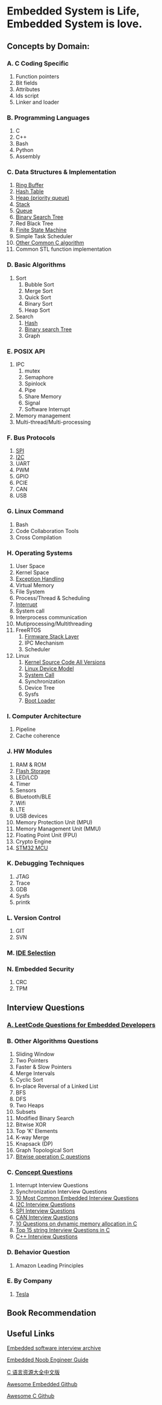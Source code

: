 # Embedded System is Life, Embedded System is love.


## Concepts by Domain:

### A. C Coding Specific
1.  Function pointers
2.  Bit fields
3.  Attributes
4.  lds script
5.  Linker and loader 

### B. Programming Languages
1. C
2. C++
3. Bash
4. Python
5. Assembly

### C. Data Structures & Implementation
1. [Ring Buffer](./Data_Struct_Implementation/circularRingBuffer/README.md)
2. [Hash Table](./Data_Struct_Implementation/hashTable/README.md)
3. [Heap (priority queue)](./Data_Struct_Implementation/binaryHeap/README.md)
4. [Stack](./Data_Struct_Implementation/stack/README.md)
5. [Queue](./Data_Struct_Implementation/queue/README.md)
6. [Binary Search Tree](Data_Struct_Implementation/BST/README.md)
7. Red Black Tree
8. [Finite State Machine](Data_Struct_Implementation/stateMachine/README.md)
9. Simple Task Scheduler
10. [Other Common C algorithm](https://github.com/fragglet/c-algorithms)
11. Common STL function implementation

### D. Basic Algorithms
1. Sort
   1.  Bubble Sort
   2.  Merge Sort
   3.  Quick Sort
   4.  Binary Sort
   5.  Heap Sort
2.  Search
    1.  [Hash](Data_Struct_Implementation/hashTable/README.md)
    2.  [Binary search Tree](Data_Struct_Implementation/BST/README.md)
    3.  Graph

### E. POSIX API 
1.  IPC 
    1.  mutex 
    2.  Semaphore
    3.  Spinlock 
    4.  Pipe
    5.  Share Memory
    6.  Signal
    7.  Software Interrupt
2. Memory management
3. Multi-thread/Multi-processing

### F. Bus Protocols
1.  [SPI](./Bus_Protocol/spi.md)
2.  [I2C](./Bus_Protocol/i2c.md)
3.  UART
4.  PWM
5.  GPIO
6.  PCIE
7.  CAN
8.  USB

### G. Linux Command 
1.  Bash
2.  Code Collaboration Tools
3.  Cross Compilation

### H. Operating Systems
1.  User Space
2.  Kernel Space
3.  [Exception Handling](Operating_System/Exception_ARM64.md)
4.  Virtual Memory
5.  File System
6.  Process/Thread & Scheduling
7.  [Interrupt](./Operating_System/Interrupt.md)
8.  System call
9.  Interprocess communication
10. Mutiprocessing/Multithreading
11. FreeRTOS
    1.  [Firmware Stack Layer](Operating_System/freertos/firmware_stack.md)
    2.  IPC Mechanism
    3.  Scheduler
12. Linux
    1.  [Kernel Source Code All Versions](https://elixir.bootlin.com/linux/v4.9.242/source)
    2.  [Linux Device Model](./Operating_System/Linux/Linux_device_model.md)
    3.  [System Call](Operating_System/Linux/syscall.md)
    4.  Synchronization
    5.  Device Tree
    6.  Sysfs
    7.  [Boot Loader](Operating_System/Linux/boot_loader.md)

### I. Computer Architecture
1.  Pipeline
2.  Cache coherence

### J. HW Modules
1.  RAM & ROM
2.  [Flash Storage](./HW_Module/Flash_Storage.md)
3.  LED/LCD
4.  Timer
5.  Sensors
6.  Bluetooth/BLE
7.  Wifi
8.  LTE
9.  USB devices
10. Memory Protection Unit (MPU)
11. Memory Management Unit (MMU)
12. Floating Point Unit (FPU)
13. Crypto Engine
14. [STM32 MCU](http://www.emcu.it/STM32.html)

### K. Debugging Techniques
1.  JTAG
2.  Trace
3.  GDB
4.  Sysfs
5.  printk

### L. Version Control
1.  GIT
2.  SVN

### M. [IDE Selection](IDE_Selection/IDE.md)

### N. Embedded Security
1.  CRC
2.  TPM

## Interview Questions


### [A.  LeetCode Questions for Embedded Developers](Interview/Algorithm/LeetCode_for_Embedded_Developer.md)

### B.  Other Algorithms Questions
1.  Sliding Window
2.  Two Pointers
3.  Faster & Slow Pointers
4.  Merge Intervals
5.  Cyclic Sort
6.  In-place Reversal of a Linked List
7.  BFS
8.  DFS
9.  Two Heaps
10. Subsets
11. Modified Binary Search
12. Bitwise XOR
13. Top 'K' Elements
14. K-way Merge
15. Knapsack (DP)
16. Graph Topological Sort
17. [Bitwise operation C questions](https://aticleworld.com/interview-questions-on-bitwise-operators-in-c/)


### C.  [Concept Questions](Interview/Concept/Concept_questions.md)
1. Interrupt Interview Questions
2. Synchronization Interview Questions
3. [10 Most Common Embedded Interview Questions](Interview/Concept/Common_embedded_interview.md)
4. [I2C Interview Questions](Interview/Concept/I2C_interview_questions.md)
5. [SPI Interview Questions](Interview/Concept/SPI_interview_questions.md)
6. [CAN Interview Questions](Interview/Concept/CAN_interview_questions.md)
7. [10 Questions on dynamic memory allocation in C](https://aticleworld.com/10-interview-question-on-dynamic-memory-allocation/)
8. [Top 15 string Interview Questions in C](https://aticleworld.com/string-interview-questions-in-c/)
9. [C++ Interview Questions](https://aticleworld.com/cpp-interview-questions/)


### D.  Behavior Question
1.  Amazon Leading Principles

### E. By Company
1.  [Tesla](Interview/Company/tesla.md)

## Book Recommendation

## Useful Links
[Embedded software interview archive](https://docs.google.com/document/d/1uW030FMfBxKLxXz-eIwyzlMJdERN5DMEwtUnJMYsF-g/edit)

[Embedded Noob Engineer Guide](https://drive.google.com/file/d/0B8K8lEdVL_HUZHgwd0t5Zmc1d3c/view?usp=sharing)

[C 语言资源大全中文版](https://github.com/jobbole/awesome-c-cn#build-systems)

[Awesome Embedded Github](https://github.com/embedded-boston/awesome-embedded-systems)

[Awesome C Github](https://github.com/kozross/awesome-c)

